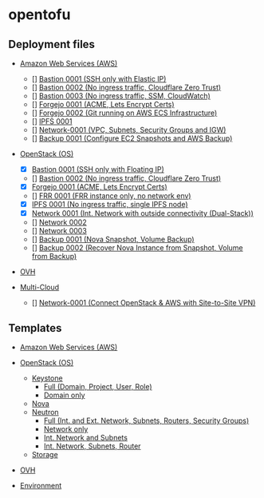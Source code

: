 # opentofu

## Deployment files
- [Amazon Web Services (AWS)](/aws-deploy/)
    - [] [Bastion 0001 (SSH only with Elastic IP)](/aws-deploy/bastion-0001/)
    - [] [Bastion 0002 (No ingress traffic, Cloudflare Zero Trust)](/aws-deploy/bastion-0002/)
    - [] [Bastion 0003 (No ingress traffic, SSM, CloudWatch)](/aws-deploy/bastion-0003/)
    - [] [Forgejo 0001 (ACME, Lets Encrypt Certs)](/aws-deploy/forgejo-0001/)
    - [] [Forgejo 0002 (Git running on AWS ECS Infrastructure)](/aws-deploy/forgejo-0002/)
    - [] [IPFS 0001](/aws-deploy/ipfs-0001/)
    - [] [Network-0001 (VPC, Subnets, Security Groups and IGW)](/aws-deploy/network-0001/)
    - [] [Backup 0001 (Configure EC2 Snapshots and AWS Backup)](/aws-deploy/backup-0001/)

- [OpenStack (OS)](/os-deploy/)
    - [x] [Bastion 0001 (SSH only with Floating IP)](/os-deploy/bastion-0001/)
    - [] [Bastion 0002 (No ingress traffic, Cloudflare Zero Trust)](/os-deploy/bastion-0002/)
    - [x] [Forgejo 0001 (ACME, Lets Encrypt Certs)](/os-deploy/forgejo-0001/)
    - [] [FRR 0001 (FRR instance only, no network env)](/os-deploy/frr-0001/)
    - [x] [IPFS 0001 (No ingress traffic, single IPFS node)](/os-deploy/ipfs-0001/)
    - [x] [Network 0001 (Int. Network with outside connectivity (Dual-Stack))](/os-deploy/network-0001/)
    - [] [Network 0002](/os-deploy/network-0002/)
    - [] [Network 0003](/os-deploy/network-0003/)
    - [] [Backup 0001 (Nova Snapshot, Volume Backup)](/os-deploy/backup-0001/)
    - [] [Backup 0002 (Recover Nova Instance from Snapshot, Volume from Backup)](/os-deploy/backup-0002/)
- [OVH](/ovh-deploy/)
- [Multi-Cloud](/multicloud-deploy/)
    - [] [Network-0001 (Connect OpenStack & AWS with Site-to-Site VPN)](/multicloud-deploy/network-0001/)

## Templates
- [Amazon Web Services (AWS)](/templates/aws/)
- [OpenStack (OS)](/templates/openstack/)
    - [Keystone](/templates/openstack/iam/)
        - [Full (Domain, Project, User, Role)](/templates/openstack/iam/full/)
        - [Domain only](/templates/openstack/iam/domain-only/)
    - [Nova](/templates/openstack/compute/)
    - [Neutron](/templates/openstack/networking/)
        - [Full (Int. and Ext. Network, Subnets, Routers, Security Groups)](/templates/openstack/networking/full/)
        - [Network only](/templates/openstack/networking/network-only/)
        - [Int. Network and Subnets](/templates/openstack/networking/int-net-subnet/)
        - [Int. Network, Subnets, Router](/templates/openstack/networking/int-net-subnet-extcon/)
    - [Storage](/templates/openstack/storage/)


- [OVH](/templates/ovh/)
- [Environment](/templates/env/)